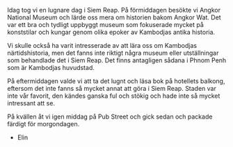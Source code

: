 Idag tog vi en lugnare dag i Siem Reap. På förmiddagen besökte vi Angkor National Museum och lärde oss mera om historien bakom Angkor Wat. Det var ett bra och tydligt uppbyggt museum som fokuserade mycket på konststilar och kungar genom olika epoker av Kambodjas antika historia. 

Vi skulle också ha varit intresserade av att lära oss om Kambodjas närtidshistoria, men det fanns inte riktigt några museum eller utställningar som behandlade det i Siem Reap. Det finns antagligen sådana i Phnom Penh som är Kambodjas huvudstad. 

På eftermiddagen valde vi att ta det lugnt och läsa bok på hotellets balkong, eftersom det inte fanns så mycket annat att göra i Siem Reap. Staden var inte vår favorit, den kändes ganska ful och stökig och hade inte så mycket intressant att se. 

På kvällen åt vi igen middag på Pub Street och gick sedan och packade färdigt för morgondagen. 

- Elin
